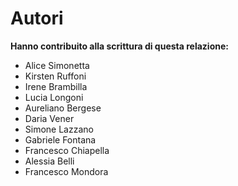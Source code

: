 # Autori

**Hanno contribuito alla scrittura di questa relazione:**

* Alice Simonetta
* Kirsten Ruffoni
* Irene Brambilla
* Lucia Longoni
* Aureliano Bergese
* Daria Vener
* Simone Lazzano
* Gabriele Fontana
* Francesco Chiapella
* Alessia Belli
* Francesco Mondora 
